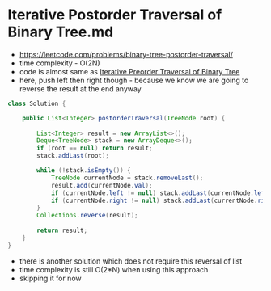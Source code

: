 # Iterative Postorder Traversal of Binary Tree.md

- https://leetcode.com/problems/binary-tree-postorder-traversal/
- time complexity - O(2N)
- code is almost same as [Iterative Preorder Traversal of Binary Tree](./Iterative%20Preorder%20Traversal%20of%20Binary%20Tree.md)
- here, push left then right though - because we know we are going to reverse the result at the end anyway

```java
class Solution {

    public List<Integer> postorderTraversal(TreeNode root) {
        
        List<Integer> result = new ArrayList<>();
        Deque<TreeNode> stack = new ArrayDeque<>();
        if (root == null) return result;
        stack.addLast(root);

        while (!stack.isEmpty()) {
            TreeNode currentNode = stack.removeLast();
            result.add(currentNode.val);
            if (currentNode.left != null) stack.addLast(currentNode.left);
            if (currentNode.right != null) stack.addLast(currentNode.right);
        }
        Collections.reverse(result);
        
        return result;
    }
}
```

- there is another solution which does not require this reversal of list
- time complexity is still O(2*N) when using this approach
- skipping it for now
